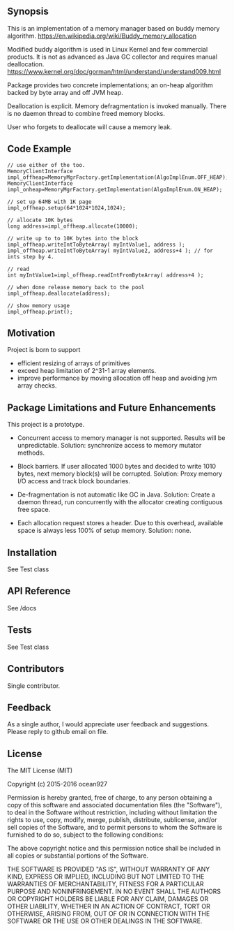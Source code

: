 ## Synopsis

This is an implementation of a memory manager based on buddy memory algorithm. 
https://en.wikipedia.org/wiki/Buddy_memory_allocation 

Modified buddy algorithm is used in Linux Kernel 
and few commercial products. It is not as advanced as Java GC 
collector and requires manual deallocation.
https://www.kernel.org/doc/gorman/html/understand/understand009.html

Package provides two concrete implementations; 
an on-heap algorithm backed by byte array and off JVM heap. 

Deallocation is explicit. Memory defragmentation is invoked manually. There is 
no daemon thread to combine freed memory blocks. 

User who forgets to deallocate will cause a memory leak.   

## Code Example


```
// use either of the too.
MemoryClientInterface impl_offheap=MemoryMgrFactory.getImplementation(AlgoImplEnum.OFF_HEAP);
MemoryClientInterface impl_onheap=MemoryMgrFactory.getImplementation(AlgoImplEnum.ON_HEAP);

// set up 64MB with 1K page
impl_offheap.setup(64*1024*1024,1024);

// allocate 10K bytes
long address=impl_offheap.allocate(10000);

// write up to to 10K bytes into the block
impl_offheap.writeIntToByteArray( myIntValue1, address );
impl_offheap.writeIntToByteArray( myIntValue2, address+4 ); // for ints step by 4.

// read
int myIntValue1=impl_offheap.readIntFromByteArray( address+4 ); 

// when done release memory back to the pool
impl_offheap.deallocate(address);

// show memory usage
impl_offheap.print();
```


## Motivation

Project is born to support 
- efficient resizing of arrays of primitives
- exceed heap limitation of 2^31-1 array elements.
- improve performance by moving allocation 
  off heap and avoiding jvm array checks.

## Package Limitations and Future Enhancements

This project is a prototype. 

- Concurrent access to memory manager is not supported. Results 
will be unpredictable. 
Solution: synchronize access to memory mutator methods.

- Block barriers. If user allocated 1000 bytes and decided 
to write 1010 bytes, next memory block(s) will be corrupted. 
Solution: Proxy memory I/O access and track block boundaries.

- De-fragmentation is not automatic like GC in Java. 
Solution: Create a daemon thread, run concurrently with 
the allocator creating contiguous free space.

- Each allocation request stores a header. Due to this overhead, 
available space is always less 100% of setup memory.
Solution: none. 

## Installation

See Test class

## API Reference

See /docs

## Tests

See Test class

## Contributors

Single contributor. 

## Feedback

As a single author, I would appreciate user feedback and suggestions. 
Please reply to github email on file.

## License

The MIT License (MIT)

Copyright (c) 2015-2016 ocean927

Permission is hereby granted, free of charge, to any person obtaining a copy of this software and associated documentation files (the "Software"), to deal in the Software without restriction, including without limitation the rights to use, copy, modify, merge, publish, distribute, sublicense, and/or sell copies of the Software, and to permit persons to whom the Software is furnished to do so, subject to the following conditions:

The above copyright notice and this permission notice shall be included in all copies or substantial portions of the Software.

THE SOFTWARE IS PROVIDED "AS IS", WITHOUT WARRANTY OF ANY KIND, EXPRESS OR IMPLIED, INCLUDING BUT NOT LIMITED TO THE WARRANTIES OF MERCHANTABILITY, FITNESS FOR A PARTICULAR PURPOSE AND NONINFRINGEMENT. IN NO EVENT SHALL THE AUTHORS OR COPYRIGHT HOLDERS BE LIABLE FOR ANY CLAIM, DAMAGES OR OTHER LIABILITY, WHETHER IN AN ACTION OF CONTRACT, TORT OR OTHERWISE, ARISING FROM, OUT OF OR IN CONNECTION WITH THE SOFTWARE OR THE USE OR OTHER DEALINGS IN THE SOFTWARE.
